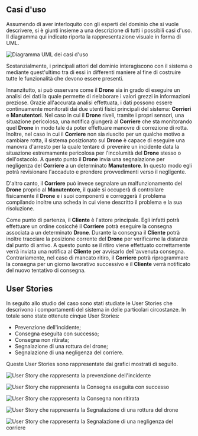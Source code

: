 ## Casi d'uso

Assumendo di aver interloquito con gli esperti del dominio che si vuole descrivere,
si è giunti insieme a una descrizione di tutti i possibili casi d'uso.
Il diagramma qui indicato riporta la rappresentazione visuale in forma di UML.

![Diagramma UML dei casi d'uso](https://app.genmymodel.com/api/projects/_Ea_J4ExfEeyzq6ra3GZCdA/diagrams/_Ea_J40xfEeyzq6ra3GZCdA/svg)

Sostanzialmente, i principali attori del dominio interagiscono con il sistema o mediante 
quest'ultimo tra di essi in differenti maniere al fine di costruire tutte le funzionalità
che devono essere presenti.

Innanzitutto, si può osservare come il **Drone** sia in grado di eseguire un analisi dei dati 
la quale permette di rielaborare i valori grezzi in informazioni preziose. 
Grazie all'accurata analisi effettuata, i dati possono essere continuamente monitorati dai
due utenti fisici principali del sistema: **Corrieri** e **Manutentori**.
Nel caso in cui il **Drone** riveli, tramite i propri sensori, una situazione pericolosa, una
notifica giungerà al **Corriere** che sta monitorando quel **Drone** in modo tale da poter effettuare
manovre di correzione di rotta.
Inoltre, nel caso in cui il **Corriere** non sia riuscito per un qualche motivo a cambiare rotta,
il sistema posizionato sul **Drone** è capace di eseguire una manovra d'arresto per la quale
tentare di prevenire un incidente data la situazione estremamente pericolosa per l'incolumità del
**Drone** stesso o dell'ostacolo.
A questo punto il **Drone** invia una segnalazione per negligenza del **Corriere** a un determinato 
**Manutentore**. 
In questo modo egli potrà revisionare l'accaduto e prendere provvedimenti verso il 
negligente. 

D'altro canto, il **Corriere** può invece segnalare un malfunzionamento del **Drone** proprio al 
**Manutentore**, il quale si occuperà di controllare fisicamente il **Drone** e i suoi componenti
e correggerà il problema compilando inoltre una scheda in cui viene descritto il problema
e la sua risoluzione.

Come punto di partenza, il **Cliente** è l'attore principale. Egli infatti potrà effettuare un
ordine cosicché il **Corriere** potrà eseguire la consegna associata a un determinato **Drone**.
Durante la consegna il **Cliente** potrà inoltre tracciare la posizione corrente del **Drone** per
verificarne la distanza dal punto di arrivo.
A questo punto se il ritiro viene effettuato correttamente verrà inviata una notifica al
**Cliente** per avvisarlo dell'avvenuta consegna.
Contrariamente, nel caso di mancato ritiro, il **Corriere** potrà riprogrammare la consegna 
per un giorno lavorativo successivo e il **Cliente** verrà notificato del nuovo tentativo di
consegna.

## User Stories

In seguito allo studio del caso sono stati studiate le User Stories che descrivono i comportamenti
del sistema in delle particolari circostanze. In totale sono state ottenute cinque User Stories:
 - Prevenzione dell'incidente;
 - Consegna eseguita con successo;
 - Consegna non ritirata;
 - Segnalazione di una rottura del drone;
 - Segnalazione di una negligenza del corriere.

Queste User Stories sono rappresentate dai grafici mostrati di seguito.

![User Story che rappresenta la prevenzione dell'incidente](accidentPrevention.dst.svg)

![User Story che rappresenta la Consegna eseguita con successo](deliverySuccessful.dst.svg)

![User Story che rappresenta la Consegna non ritirata](deliveryFailed.dst.svg)

![User Story che rappresenta la Segnalazione di una rottura del drone](reportIssue.dst.svg)

![User Story che rappresenta la Segnalazione di una negligenza del corriere](reportNegligence.dst.svg)